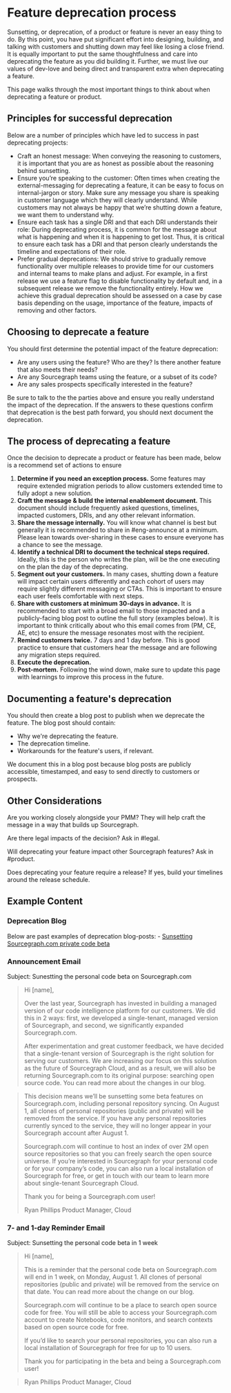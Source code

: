 # Feature deprecation process

Sunsetting, or deprecation, of a product or feature is never an easy thing to do. By this point, you have put significant effort into designing, building, and talking with customers and shutting down may feel like losing a close friend. It is equally important to put the same thoughtfulness and care into deprecating the feature as you did building it. Further, we must live our values of dev-love and being direct and transparent extra when deprecating a feature.

This page walks through the most important things to think about when deprecating a feature or product.

## Principles for successful deprecation

Below are a number of principles which have led to success in past deprecating projects:

- Craft an honest message: When conveying the reasoning to customers, it is important that you are as honest as possible about the reasoning behind sunsetting.
- Ensure you’re speaking to the customer: Often times when creating the external-messaging for deprecating a feature, it can be easy to focus on internal-jargon or story. Make sure any message you share is speaking in customer language which they will clearly understand. While customers may not always be happy that we’re shutting down a feature, we want them to understand why.
- Ensure each task has a single DRI and that each DRI understands their role: During deprecating process, it is common for the message about what is happening and when it is happening to get lost. Thus, it is critical to ensure each task has a DRI and that person clearly understands the timeline and expectations of their role.
- Prefer gradual deprecations: We should strive to gradually remove functionality over multiple releases to provide time for our customers and internal teams to make plans and adjust. For example, in a first release we use a feature flag to disable functionality by default and, in a subsequent release we remove the functionality entirely. How we achieve this gradual deprecation should be assessed on a case by case basis depending on the usage, importance of the feature, impacts of removing and other factors.

## Choosing to deprecate a feature

You should first determine the potential impact of the feature deprecation:

- Are any users using the feature? Who are they? Is there another feature that also meets their needs?
- Are any Sourcegraph teams using the feature, or a subset of its code?
- Are any sales prospects specifically interested in the feature?

Be sure to talk to the the parties above and ensure you really understand the impact of the deprecation. If the answers to these questions confirm that deprecation is the best path forward, you should next document the deprecation.

## The process of deprecating a feature

Once the decision to deprecate a product or feature has been made, below is a recommend set of actions to ensure

1. **Determine if you need an exception process.** Some features may require extended migration periods to allow customers extended time to fully adopt a new solution.
2. **Craft the message & build the internal enablement document.** This document should include frequently asked questions, timelines, impacted customers, DRIs, and any other relevant information.
3. **Share the message internally.** You will know what channel is best but generally it is recommended to share in #eng-announce at a minimum. Please lean towards over-sharing in these cases to ensure everyone has a chance to see the message.
4. **Identify a technical DRI to document the technical steps required.** Ideally, this is the person who writes the plan, will be the one executing on the plan the day of the deprecating.
5. **Segment out your customers.** In many cases, shutting down a feature will impact certain users differently and each cohort of users may require slightly different messaging or CTAs. This is important to ensure each user feels comfortable with next steps.
6. **Share with customers at minimum 30-days in advance.** It is recommended to start with a broad email to those impacted and a publicly-facing blog post to outline the full story (examples below). It is important to think critically about who this email comes from (PM, CE, AE, etc) to ensure the message resonates most with the recipient.
7. **Remind customers twice.** 7 days and 1 day before. This is good practice to ensure that customers hear the message and are following any migration steps required.
8. **Execute the deprecation.**
9. **Post-mortem.** Following the wind down, make sure to update this page with learnings to improve this process in the future.

## Documenting a feature's deprecation

You should then create a blog post to publish when we deprecate the feature. The blog post should contain:

- Why we're deprecating the feature.
- The deprecation timeline.
- Workarounds for the feature's users, if relevant.

We document this in a blog post because blog posts are publicly accessible, timestamped, and easy to send directly to customers or prospects.

## Other Considerations

Are you working closely alongside your PMM? They will help craft the message in a way that builds up Sourcegraph.

Are there legal impacts of the decision? Ask in #legal.

Will deprecating your feature impact other Sourcegraph features? Ask in #product.

Does deprecating your feature require a release? If yes, build your timelines around the release schedule.

## Example Content

### Deprecation Blog

Below are past examples of deprecation blog-posts: - [Sunsetting Sourcegraph.com private code beta](https://about.sourcegraph.com/blog/single-tenant-cloud)

### Announcement Email

Subject: Sunestting the personal code beta on Sourcegraph.com

> Hi [name],
>
> Over the last year, Sourcegraph has invested in building a managed version of our code intelligence platform for our customers. We did this in 2 ways: first, we developed a single-tenant, managed version of Sourcegraph, and second, we significantly expanded Sourcegraph.com.
>
> After experimentation and great customer feedback, we have decided that a single-tenant version of Sourcegraph is the right solution for serving our customers. We are increasing our focus on this solution as the future of Sourcegraph Cloud, and as a result, we will also be returning Sourcegraph.com to its original purpose: searching open source code. You can read more about the changes in our blog.

> This decision means we’ll be sunsetting some beta features on Sourcegraph.com, including personal repository syncing. On August 1, all clones of personal repositories (public and private) will be removed from the service. If you have any personal repositories currently synced to the service, they will no longer appear in your Sourcegraph account after August 1.
>
> Sourcegraph.com will continue to host an index of over 2M open source repositories so that you can freely search the open source universe. If you’re interested in Sourcegraph for your personal code or for your company’s code, you can also run a local installation of Sourcegraph for free, or get in touch with our team to learn more about single-tenant Sourcegraph Cloud.
>
> Thank you for being a Sourcegraph.com user!
>
> Ryan Phillips
> Product Manager, Cloud

### 7- and 1-day Reminder Email

Subject: Sunsetting the personal code beta in 1 week

> Hi [name],
>
> This is a reminder that the personal code beta on Sourcegraph.com will end in 1 week, on Monday, August 1. All clones of personal repositories (public and private) will be removed from the service on that date. You can read more about the change on our blog.
>
> Sourcegraph.com will continue to be a place to search open source code for free. You will still be able to access your Sourcegraph.com account to create Notebooks, code monitors, and search contexts based on open source code for free.
>
> If you’d like to search your personal repositories, you can also run a local installation of Sourcegraph for free for up to 10 users.
>
> Thank you for participating in the beta and being a Sourcegraph.com user!

> Ryan Phillips
> Product Manager, Cloud
